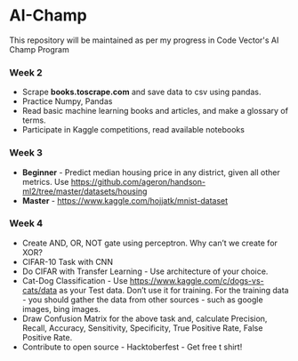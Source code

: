 # AI-Champ
This repository will be maintained as per my progress in Code Vector's AI Champ Program

### Week 2
* Scrape **books.toscrape.com** and save data to csv using pandas.
* Practice Numpy, Pandas
* Read basic machine learning books and articles, and make a glossary of terms.
* Participate in Kaggle competitions, read available notebooks

### Week 3
* **Beginner** - Predict median housing price in any district, given all other metrics. Use https://github.com/ageron/handson-ml2/tree/master/datasets/housing
* **Master** - https://www.kaggle.com/hojjatk/mnist-dataset

### Week 4
* Create AND, OR, NOT gate using perceptron. Why can’t we create for XOR?
* CIFAR-10 Task with CNN
* Do CIFAR with Transfer Learning - Use architecture of your choice.
* Cat-Dog Classification - Use https://www.kaggle.com/c/dogs-vs-cats/data as your Test data. Don’t use it for training. For the training data - you should gather the data from other sources - such as google images, bing images.
* Draw Confusion Matrix for the above task and, calculate Precision, Recall, Accuracy, Sensitivity, Specificity, True Positive Rate, False Positive Rate.
* Contribute to open source - Hacktoberfest - Get free t shirt!

